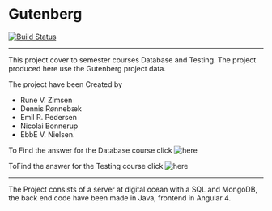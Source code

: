 # Gutenberg

[![Build Status](https://travis-ci.org/ERPedersen/Gutenberg.svg?branch=master)](https://travis-ci.org/ERPedersen/Gutenberg)

___________________________________________________________

This project cover to semester courses Database and Testing.
The project produced here use the Gutenberg project data.

The project have been Created by 
- Rune V. Zimsen
- Dennis Rønnebæk
- Emil R. Pedersen
- Nicolai Bonnerup 
- EbbE V. Nielsen.

To Find the answer for the Database course click ![here]()

ToFind the answer for the Testing course click ![here]()

____________________________________________________________

The Project consists of a server at digital ocean with a SQL and MongoDB, the back end code have been made in Java, frontend in Angular 4.

